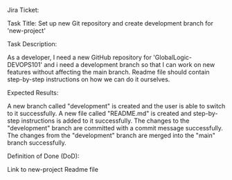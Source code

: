 Jira Ticket:

Task Title: Set up new Git repository and create development branch for 'new-project'

Task Description:

As a developer, I need a new GitHub repository for 'GlobalLogic-DEVOPS101' and i need a development branch so that I can work on new features without affecting the main branch. 
Readme file should contain step-by-step instructions on how we can do it ourselves.

Expected Results:

A new branch called "development" is created and the user is able to switch to it successfully.
A new file called "README.md" is created and step-by-step instructions is added to it successfully.
The changes to the "development" branch are committed with a commit message successfully.
The changes from the "development" branch are merged into the "main" branch successfully.


Definition of Done (DoD):

Link to new-project Readme file